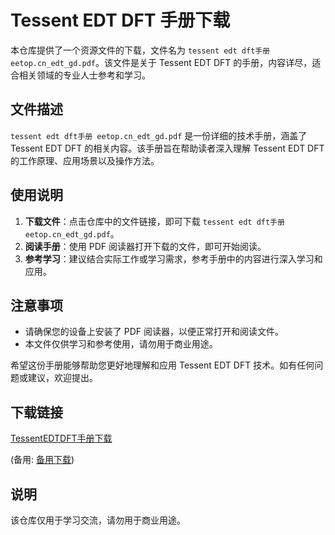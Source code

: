 # Tessent EDT DFT 手册下载

本仓库提供了一个资源文件的下载，文件名为 `tessent edt dft手册 eetop.cn_edt_gd.pdf`。该文件是关于 Tessent EDT DFT 的手册，内容详尽，适合相关领域的专业人士参考和学习。

## 文件描述

`tessent edt dft手册 eetop.cn_edt_gd.pdf` 是一份详细的技术手册，涵盖了 Tessent EDT DFT 的相关内容。该手册旨在帮助读者深入理解 Tessent EDT DFT 的工作原理、应用场景以及操作方法。

## 使用说明

1. **下载文件**：点击仓库中的文件链接，即可下载 `tessent edt dft手册 eetop.cn_edt_gd.pdf`。
2. **阅读手册**：使用 PDF 阅读器打开下载的文件，即可开始阅读。
3. **参考学习**：建议结合实际工作或学习需求，参考手册中的内容进行深入学习和应用。

## 注意事项

- 请确保您的设备上安装了 PDF 阅读器，以便正常打开和阅读文件。
- 本文件仅供学习和参考使用，请勿用于商业用途。

希望这份手册能够帮助您更好地理解和应用 Tessent EDT DFT 技术。如有任何问题或建议，欢迎提出。

## 下载链接
[TessentEDTDFT手册下载](https://pan.quark.cn/s/0c7972abbbdd) 

(备用: [备用下载](https://pan.baidu.com/s/1tfgs8SL1O-JewwA9ehksgg?pwd=1234))

## 说明

该仓库仅用于学习交流，请勿用于商业用途。
